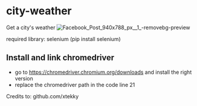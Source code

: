 # city-weather
Get a city's weather
![Facebook_Post_940x788_px__1_-removebg-preview](https://user-images.githubusercontent.com/98614666/156942647-88516c54-1645-4cff-848a-bc24c8cc5b19.png)

required library: selenium (pip install selenium)

## Install and link chromedriver
- go to https://chromedriver.chromium.org/downloads and install the right version
- replace the chromedriver path in the code line 21

Credits to: github.com/xtekky
